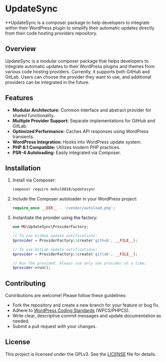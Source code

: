 # UpdateSync

**UpdateSync is a composer package to help developers to integrate within their WordPress plugin to simplify their automatic updates directly from their code hosting providers repository.

## Overview

UpdateSync is a modular composer package that helps developers to integrate automatic updates to their WordPress plugins and themes from various code hosting providers. Currently, it supports both GitHub and GitLab. Users can choose the provider they want to use, and additional providers can be integrated in the future.

## Features

- **Modular Architecture:** Common interface and abstract provider for shared functionality.
- **Multiple Provider Support:** Separate implementations for GitHub and GitLab.
- **Optimized Performance:** Caches API responses using WordPress transients.
- **WordPress Integration:** Hooks into WordPress update system.
- **PHP 8.1 Compatible:** Utilizes modern PHP practices.
- **PSR-4 Autoloading:** Easily integrated via Composer.

## Installation

1. Install via Composer:
    ```bash
    composer require mehul0810/updatesync
    ```
2. Include the Composer autoloader in your WordPress project:
    ```php
    require_once __DIR__ . '/vendor/autoload.php';
    ```
3. Instantiate the provider using the factory:
    ```php
    use MG\UpdateSync\ProviderFactory;

    // To use GitHub update notifications:
    $provider = ProviderFactory::create('github', __FILE__);

    // To use GitLab update notifications:
    $provider = ProviderFactory::create('gitlab', __FILE__);

    // Run the provided. Always use only one provider at a time.
    $provider->run();
    ```

## Contributing

Contributions are welcome! Please follow these guidelines:
- Fork the repository and create a new branch for your feature or bug fix.
- Adhere to [WordPress Coding Standards](https://make.wordpress.org/core/handbook/best-practices/coding-standards/) (WPCS/PHPCS).
- Write clear, descriptive commit messages and update documentation as needed.
- Submit a pull request with your changes.

## License

This project is licensed under the GPLv3. See the [LICENSE](LICENSE) file for details.

